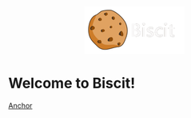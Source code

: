 <p align="center">
  <img src="logo.gif" alt="Biscit logo" width="200"/>
</p>
<h1>Welcome to Biscit!</h1>

[Anchor](#welcome-to-biscit!)
